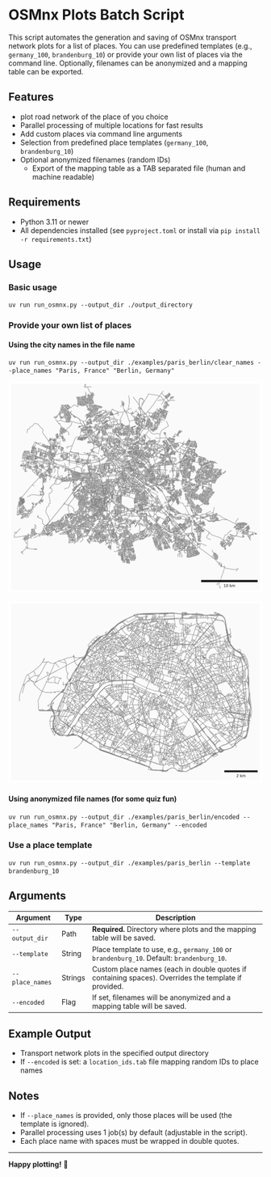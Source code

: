 # OSMnx Plots Batch Script

This script automates the generation and saving of OSMnx transport network plots for a list of places. You can use predefined templates (e.g., `germany_100`, `brandenburg_10`) or provide your own list of places via the command line. Optionally, filenames can be anonymized and a mapping table can be exported.

## Features
- plot road network of the place of you choice
- Parallel processing of multiple locations for fast results
- Add custom places via command line arguments
- Selection from predefined place templates (`germany_100`, `brandenburg_10`)
- Optional anonymized filenames (random IDs)
  - Export of the mapping table as a TAB separated file (human and machine readable)

## Requirements

- Python 3.11 or newer
- All dependencies installed (see `pyproject.toml` or install via `pip install -r requirements.txt`)

## Usage

### Basic usage

```
uv run run_osmnx.py --output_dir ./output_directory
```

### Provide your own list of places

#### Using the city names in the file name
```
uv run run_osmnx.py --output_dir ./examples/paris_berlin/clear_names --place_names "Paris, France" "Berlin, Germany"
```
![Berlin](./examples/paris_berlin/clear_names/berlin_germany.png)

![Paris](./examples/paris_berlin/clear_names/paris_france.png)


#### Using anonymized file names (for some quiz fun)
```
uv run run_osmnx.py --output_dir ./examples/paris_berlin/encoded --place_names "Paris, France" "Berlin, Germany" --encoded
```

### Use a place template

```
uv run run_osmnx.py --output_dir ./examples/paris_berlin --template brandenburg_10
```

## Arguments

| Argument         | Type     | Description                                                                                          |
|------------------|----------|------------------------------------------------------------------------------------------------------|
| `--output_dir`   | Path     | **Required.** Directory where plots and the mapping table will be saved.                             |
| `--template`     | String   | Place template to use, e.g., `germany_100` or `brandenburg_10`. Default: `brandenburg_10`.           |
| `--place_names`  | Strings  | Custom place names (each in double quotes if containing spaces). Overrides the template if provided.  |
| `--encoded`      | Flag     | If set, filenames will be anonymized and a mapping table will be saved.                              |

## Example Output

- Transport network plots in the specified output directory
- If `--encoded` is set: a `location_ids.tab` file mapping random IDs to place names

## Notes

- If `--place_names` is provided, only those places will be used (the template is ignored).
- Parallel processing uses 1 job(s) by default (adjustable in the script).
- Each place name with spaces must be wrapped in double quotes.

---

**Happy plotting!** 🚀

